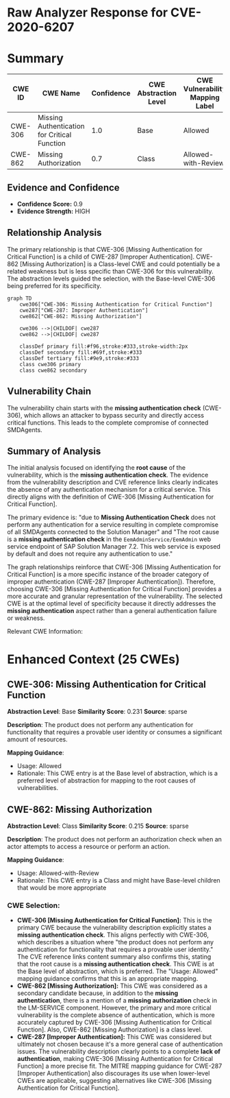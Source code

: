 # Raw Analyzer Response for CVE-2020-6207

# Summary
| CWE ID | CWE Name | Confidence | CWE Abstraction Level | CWE Vulnerability Mapping Label | CWE-Vulnerability Mapping Notes |
|---|---|---|---|---|---|
| CWE-306 | Missing Authentication for Critical Function | 1.0 | Base | Allowed | Primary CWE |
| CWE-862 | Missing Authorization | 0.7 | Class | Allowed-with-Review | Secondary Candidate |

## Evidence and Confidence

*   **Confidence Score:** 0.9
*   **Evidence Strength:** HIGH

## Relationship Analysis
The primary relationship is that CWE-306 [Missing Authentication for Critical Function] is a child of CWE-287 [Improper Authentication]. CWE-862 [Missing Authorization] is a Class-level CWE and could potentially be a related weakness but is less specific than CWE-306 for this vulnerability. The abstraction levels guided the selection, with the Base-level CWE-306 being preferred for its specificity.

```mermaid
graph TD
    cwe306["CWE-306: Missing Authentication for Critical Function"]
    cwe287["CWE-287: Improper Authentication"]
    cwe862["CWE-862: Missing Authorization"]
    
    cwe306 -->|CHILDOF| cwe287
    cwe862 -->|CHILDOF| cwe287
    
    classDef primary fill:#f96,stroke:#333,stroke-width:2px
    classDef secondary fill:#69f,stroke:#333
    classDef tertiary fill:#9e9,stroke:#333
    class cwe306 primary
    class cwe862 secondary
```

## Vulnerability Chain
The vulnerability chain starts with the **missing authentication check** (CWE-306), which allows an attacker to bypass security and directly access critical functions. This leads to the complete compromise of connected SMDAgents.

## Summary of Analysis
The initial analysis focused on identifying the **root cause** of the vulnerability, which is the **missing authentication check**. The evidence from the vulnerability description and CVE reference links clearly indicates the absence of any authentication mechanism for a critical service. This directly aligns with the definition of CWE-306 [Missing Authentication for Critical Function].

The primary evidence is: "due to **Missing Authentication Check** does not perform any authentication for a service resulting in complete compromise of all SMDAgents connected to the Solution Manager" and "The root cause is a **missing authentication check** in the `EemAdminService/EemAdmin` web service endpoint of SAP Solution Manager 7.2. This web service is exposed by default and does not require any authentication to use."

The graph relationships reinforce that CWE-306 [Missing Authentication for Critical Function] is a more specific instance of the broader category of improper authentication (CWE-287 [Improper Authentication]). Therefore, choosing CWE-306 [Missing Authentication for Critical Function] provides a more accurate and granular representation of the vulnerability. The selected CWE is at the optimal level of specificity because it directly addresses the **missing authentication** aspect rather than a general authentication failure or weakness.

Relevant CWE Information:

# Enhanced Context (25 CWEs)

## CWE-306: Missing Authentication for Critical Function
**Abstraction Level**: Base
**Similarity Score**: 0.231
**Source**: sparse

**Description**:
The product does not perform any authentication for functionality that requires a provable user identity or consumes a significant amount of resources.

**Mapping Guidance**:
- Usage: Allowed
- Rationale: This CWE entry is at the Base level of abstraction, which is a preferred level of abstraction for mapping to the root causes of vulnerabilities.

## CWE-862: Missing Authorization
**Abstraction Level**: Class
**Similarity Score**: 0.215
**Source**: sparse

**Description**:
The product does not perform an authorization check when an actor attempts to access a resource or perform an action.

**Mapping Guidance**:
- Usage: Allowed-with-Review
- Rationale: This CWE entry is a Class and might have Base-level children that would be more appropriate

### CWE Selection:

*   **CWE-306 [Missing Authentication for Critical Function]:** This is the primary CWE because the vulnerability description explicitly states a **missing authentication check**. This aligns perfectly with CWE-306, which describes a situation where "the product does not perform any authentication for functionality that requires a provable user identity." The CVE reference links content summary also confirms this, stating that the root cause is a **missing authentication check**. This CWE is at the Base level of abstraction, which is preferred. The "Usage: Allowed" mapping guidance confirms that this is an appropriate mapping.
*   **CWE-862 [Missing Authorization]:** This CWE was considered as a secondary candidate because, in addition to the **missing authentication**, there is a mention of a **missing authorization** check in the LM-SERVICE component. However, the primary and more critical vulnerability is the complete absence of authentication, which is more accurately captured by CWE-306 [Missing Authentication for Critical Function]. Also, CWE-862 [Missing Authorization] is a class level.
*   **CWE-287 [Improper Authentication]:** This CWE was considered but ultimately not chosen because it's a more general case of authentication issues. The vulnerability description clearly points to a complete **lack of authentication**, making CWE-306 [Missing Authentication for Critical Function] a more precise fit. The MITRE mapping guidance for CWE-287 [Improper Authentication] also discourages its use when lower-level CWEs are applicable, suggesting alternatives like CWE-306 [Missing Authentication for Critical Function].